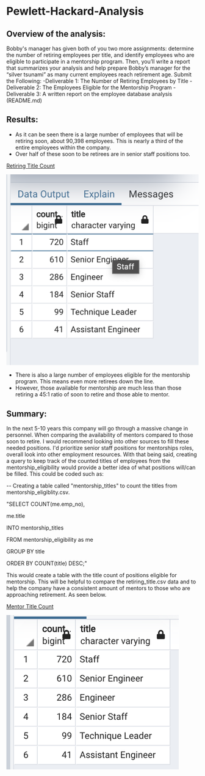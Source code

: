 # Pewlett-Hackard-Analysis

## Overview of the analysis:
Bobby's manager has given both of you two more assignments: determine the number of retiring employees per title, and identify employees who are eligible to participate in a mentorship program. Then, you’ll write a report that summarizes your analysis and help prepare Bobby’s manager for the “silver tsunami” as many current employees reach retirement age.
Submit the Following:
-Deliverable 1: The Number of Retiring Employees by Title
-Deliverable 2: The Employees Eligible for the Mentorship Program
-Deliverable 3: A written report on the employee database analysis (README.md)

## Results:
- As it can be seen there is a large number of employees that will be retiring soon, about 90,398 employees. This is nearly a third of the entire employees within the company.
- Over half of these soon to be retirees are in senior staff positions too.

<u>Retiring Title Count</u>

![alt image](https://github.com/CameronSunyich/Pewlett-Hackard-Analysis/blob/main/retiring_titles_ss.png) 

- There is also a large number of employees eligible for the mentorship program. This means even more retirees down the line.
- However, those available for mentorship are much less than those retiring a 45:1 ratio of soon to retire and those able to mentor.

## Summary:
In the next  5-10 years this company will go through a massive change in personnel. When comparing the availability of mentors compared to those soon to retire. I would recommend looking into other sources to fill these needed positions. I'd prioritize senior staff positions for mentorships roles, overall look into other employment resources.
With that being said, creating a query to keep track of the counted titles of employees from the mentorship_eligibility would provide a better idea of what positions will/can be filled. This could be coded such as:

-- Creating a table called "mentorship_titles" to count the titles from mentorship_eligiblity.csv.

"SELECT COUNT(me.emp_no),

me.title

INTO mentorship_titles

FROM mentorship_eligibility as me

GROUP BY title 

ORDER BY COUNT(title) DESC;"

This would create a table with the title count of positions eligible for mentorship. This will be helpful to compare the retiring_title.csv data and to help the company have a consistent amount of mentors to those who are approaching retirement. As seen below.

<u>Mentor Title Count</u>

![alt image](https://github.com/CameronSunyich/Pewlett-Hackard-Analysis/blob/main/mentorship_titles_ss.png)



